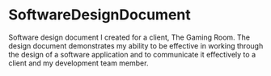 # SoftwareDesignDocument
Software design document I created for a client, The Gaming Room. The design document demonstrates my ability to be effective in working through the design of a software application and to communicate it effectively to a client and my development team member.
